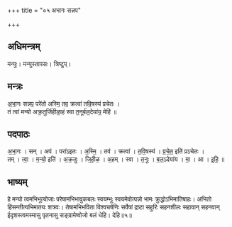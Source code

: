 +++
title = "०५ अभागः सन्नप"

+++
## अधिमन्त्रम्
मन्युः। मन्युस्तापसः। त्रिष्टुप्।

## मन्त्रः
अ॒भा॒गः सन्नप॒ परे॑तो अस्मि॒ तव॒ क्रत्वा॑ तवि॒षस्य॑ प्रचेतः ।  
तं त्वा॑ मन्यो अक्र॒तुर्जि॑हीळा॒हं स्वा त॒नूर्ब॑ल॒देया॑य॒ मेहि॑ ॥

## पदपाठः
अ॒भा॒गः । सन् । अप॑ । परा॑ऽइतः । अ॒स्मि॒ । तव॑ । क्रत्वा॑ । त॒वि॒षस्य॑ । प्र॒चे॒त॒ इति॑ प्रऽचेतः ।  
तम् । त्वा॒ । म॒न्यो॒ इति॑ । अ॒क्र॒तुः । जि॒ही॒ळ॒ । अ॒हम् । स्वा । त॒नूः । ब॒ल॒ऽदेया॑य । मा॒ । आ । इ॒हि॒ ॥

## भाष्यम्
हे मन्यो त्वमभिभूत्योजाः परेषामभिभावुकबलः स्वयम्भूः स्वयमेवोत्पन्नो भामः क्रुद्धोऽभिमातिषाहः। अभितो हिंसन्तीत्यभिमातयः शत्रवः। तेषामभिभविता विश्वचर्षणिः सर्वेषां द्रष्टा सहुरिः सहनशीलः सहावान् सहनवान् ईदृशस्त्वमस्मासु पृतनासु सङ्ग्रामेष्वोजो बलं धेहि। देहि॥५॥